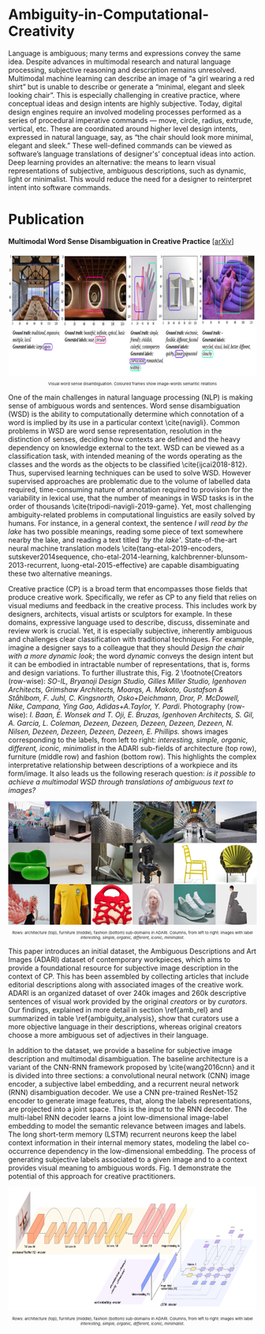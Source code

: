 # Ambiguity-in-Computational-Creativity

Language is ambiguous; many terms and expressions convey the same idea. Despite advances in multimodal research and natural language processing, subjective reasoning and description remains unresolved. Multimodal machine learning can describe an image of “a girl wearing a red shirt” but is unable to describe or generate a “minimal, elegant and sleek looking chair”.  This is especially challenging in creative practice, where conceptual ideas and design intents are highly subjective. Today, digital design engines require an involved modeling processes performed as a series of procedural imperative commands — move, circle, radius, extrude, vertical, etc. These are coordinated around higher level design intents, expressed in natural language, say, as “the chair should look more minimal, elegant and sleek.” These well-defined commands can be viewed as software’s language translations of designer's’ conceptual ideas into action. Deep learning provides an alternative: the means to learn visual representations of subjective, ambiguous descriptions, such as dynamic, light or minimalist. This would reduce the need for a designer to reinterpret intent into software commands. 

# Publication
**Multimodal Word Sense Disambiguation in Creative Practice**
[[arXiv](https://arxiv.org/abs/2007.07758)]

<div  align="center">   
  <img height="250"   src="./media/predicted_labels.png">
  <p style="font-size:8px"> Visual word sense disambiguation. Coloured frames show image-words semantic relations</p>
</div>

One of the main challenges in natural language processing (NLP) is making sense of ambiguous words and sentences. Word sense disambiguation (WSD) is the ability to computationally determine which connotation of a word is implied by its use in a particular context \cite{navigli}. Common problems in WSD are word sense representation, resolution in the distinction of senses, deciding how contexts are defined and the heavy dependency on knowledge external to the text. WSD can be viewed as a classification task, with intended meaning of the words operating as the classes and the words as the objects to be classified \cite{ijcai2018-812}. Thus, supervised learning techniques can be used to solve WSD. However supervised approaches are problematic due to the volume of labelled data required, time-consuming nature of annotation required to provision for the variability in lexical use, that the number of meanings in WSD tasks is in the order of thousands \cite{tripodi-navigli-2019-game}. Yet, most challenging ambiguity-related problems in computational linguistics are easily solved by humans. For instance, in a general context, the sentence <em>I will read by the lake</em> has two possible meanings, reading some piece of text somewhere nearby the lake, and reading a text titled <em>'by the lake'</em>. State-of-the-art neural machine translation models \cite{tang-etal-2019-encoders, sutskever2014sequence, cho-etal-2014-learning, kalchbrenner-blunsom-2013-recurrent, luong-etal-2015-effective} are capable disambiguating these two alternative meanings.

Creative practice (CP) is a broad term that encompasses those fields that produce creative work. Specifically, we refer as CP to any field that relies on visual mediums and feedback in the creative process. This includes work by designers, architects, visual artists or sculptors for example. In these domains, expressive language used to describe, discuss, disseminate and review work is crucial. Yet, it is especially subjective, inherently ambiguous and challenges clear classification with traditional techniques. For example, imagine a designer says to a colleague that they should <em>Design the chair with a more dynamic look</em>; the word <em>dynamic</em> conveys the design intent but it can be embodied in intractable number of representations, that is, forms and design variations. To further illustrate this, Fig. 2 \footnote{Creators (row-wise): <em>SO-IL, Bryanoji Design Studio, Gilles Miller Studio, Igenhoven Architects, Grimshaw Architects, Moarqs, A. Makoto, Gustafson \& Ståhlbom, F. Juhl, C. Kingsnorth, Osko+Deichmann, Dror, P. McDowell, Nike, Campana, Ying Gao, Adidas+A.Taylor, Y. Pardi</em>. Photography (row-wise): <em>I. Baan, E. Wonsek and T. Oji, E. Bruzas, Igenhoven Architects, S. Gil, A. Garcia, L. Coleman, Dezeen, Dezeen, Dezeen, Dezeen, Dezeen, N. Nilsen, Dezeen, Dezeen, Dezeen, Dezeen, E. Phillips.</em> shows images corresponding to the labels, from left to right: <em>interesting, simple, organic, different, iconic, minimalist</em> in the ADARI sub-fields of architecture (top row), furniture (middle row) and fashion (bottom row). This highlights the complex interpretative relationship between descriptions of a workpiece and its form/image. It also leads us the following reserach question: <em>is it possible to achieve a multimodal WSD through translations of ambiguous text to images?</em>

<div  align="center">   
  <img height="250"   src="./media/figure1_array.pdf">
  <p style="font-size:8px"> Rows: architecture (top), furniture (middle), fashion (bottom) sub-domains in ADARI. Columns, from left to right: images with label <em>interesting, simple, organic, different, iconic, minimalist</em>.</p>
</div>


This paper introduces an initial dataset, the Ambiguous Descriptions and Art Images (ADARI) dataset of contemporary workpieces, which aims to provide a foundational resource for subjective image description in the context of CP. This has been assembled by collecting articles that include editorial descriptions along with associated images of the creative work. ADARI is an organized dataset of over 240k images and 260k descriptive sentences of visual work provided by the original <em>creators</em> or by <em>curators</em>. Our findings, explained in more detail in section \ref{amb_rel} and summarized in table \ref{ambiguity_analysis}, show that curators use a more objective language in their descriptions, whereas original creators choose a more ambiguous set of adjectives in their language. 

In addition to the dataset, we provide a baseline for subjective image description and multimodal disambiguation. The baseline architecture is a variant of the CNN-RNN framework proposed by \cite{wang2016cnn} and it is divided into three sections: a convolutional neural network (CNN) image encoder, a subjective label embedding, and a recurrent neural network (RNN) disambiguation decoder. We use a CNN pre-trained ResNet-152 encoder to generate image features, that, along the labels representations, are projected into a joint space. This is the input to the RNN decoder. The multi-label RNN decoder learns a joint low-dimensional image-label embedding to model the semantic relevance between images and labels. The long short-term memory (LSTM) recurrent neurons keep the label context information in their internal memory states, modeling the label co-occurrence dependency in the low-dimensional embedding. The process of generating subjective labels associated to a given image and to a context provides visual meaning to ambiguous words. Fig. 1 demonstrate the potential of this approach for creative practitioners.


<div  align="center">   
  <img height="250"   src="./media/baseline_diagram_d.pdf">
  <p style="font-size:8px"> Rows: architecture (top), furniture (middle), fashion (bottom) sub-domains in ADARI. Columns, from left to right: images with label <em>interesting, simple, organic, different, iconic, minimalist</em>.</p>
</div>



